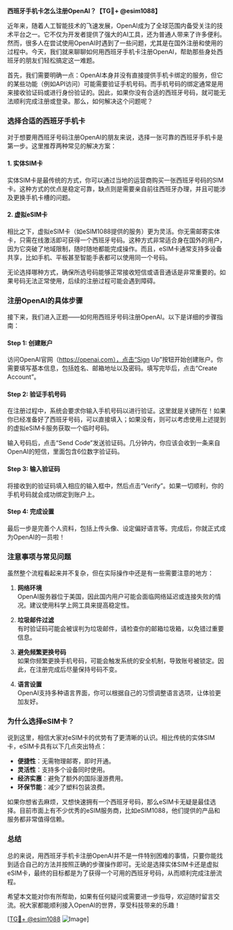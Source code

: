 **西班牙手机卡怎么注册OpenAI？【TG💪+ @esim1088】**

近年来，随着人工智能技术的飞速发展，OpenAI成为了全球范围内备受关注的技术平台之一。它不仅为开发者提供了强大的AI工具，还为普通人带来了许多便利。然而，很多人在尝试使用OpenAI时遇到了一些问题，尤其是在国外注册和使用的过程中。今天，我们就来聊聊如何用西班牙手机卡注册OpenAI，帮助那些身处西班牙的朋友们轻松搞定这一难题。

首先，我们需要明确一点：OpenAI本身并没有直接提供手机卡绑定的服务，但它的某些功能（例如API访问）可能需要验证手机号码。而手机号码的绑定通常是用来接收验证码或进行身份验证的。因此，如果你没有合适的西班牙号码，就可能无法顺利完成注册或登录。那么，如何解决这个问题呢？

### **选择合适的西班牙手机卡**

对于想要用西班牙号码注册OpenAI的朋友来说，选择一张可靠的西班牙手机卡是第一步。这里推荐两种常见的解决方案：

#### **1. 实体SIM卡**
实体SIM卡是最传统的方式，你可以通过当地的运营商购买一张西班牙号码的SIM卡。这种方式的优点是稳定可靠，缺点则是需要亲自前往西班牙办理，并且可能涉及更换手机卡槽的问题。

#### **2. 虚拟eSIM卡**
相比之下，虚拟eSIM卡（如eSIM1088提供的服务）更为灵活。你无需邮寄实体卡，只需在线激活即可获得一个西班牙号码。这种方式非常适合身在国外的用户，因为它突破了地域限制，随时随地都能完成操作。而且，eSIM卡通常支持多设备共享，比如手机、平板甚至智能手表都可以使用同一个号码。

无论选择哪种方式，确保所选号码能够正常接收短信或语音通话是非常重要的。如果号码无法正常使用，后续的注册过程可能会遇到障碍。

### **注册OpenAI的具体步骤**

接下来，我们进入正题——如何用西班牙号码注册OpenAI。以下是详细的步骤指南：

#### **Step 1: 创建账户**
访问OpenAI官网（https://openai.com），点击“Sign Up”按钮开始创建账户。你需要填写基本信息，包括姓名、邮箱地址以及密码。填写完毕后，点击“Create Account”。

#### **Step 2: 验证手机号码**
在注册过程中，系统会要求你输入手机号码以进行验证。这里就是关键所在！如果你已经准备好了西班牙号码，可以直接填入；如果没有，则可以考虑使用上述提到的虚拟eSIM卡服务获取一个临时号码。

输入号码后，点击“Send Code”发送验证码。几分钟内，你应该会收到一条来自OpenAI的短信，里面包含6位数字验证码。

#### **Step 3: 输入验证码**
将接收到的验证码填入相应的输入框中，然后点击“Verify”。如果一切顺利，你的手机号码就会成功绑定到账户上。

#### **Step 4: 完成设置**
最后一步是完善个人资料，包括上传头像、设定偏好语言等。完成后，你就正式成为OpenAI的一员啦！

### **注意事项与常见问题**

虽然整个流程看起来并不复杂，但在实际操作中还是有一些需要注意的地方：

1. **网络环境**  
   OpenAI服务器位于美国，因此国内用户可能会面临网络延迟或连接失败的情况。建议使用科学上网工具来提高稳定性。

2. **垃圾邮件过滤**  
   有时验证码可能会被误判为垃圾邮件，请检查你的邮箱垃圾箱，以免错过重要信息。

3. **避免频繁更换号码**  
   如果你频繁更换手机号码，可能会触发系统的安全机制，导致账号被锁定。因此，在注册完成后尽量保持号码不变。

4. **语言设置**  
   OpenAI支持多种语言界面，你可以根据自己的习惯调整语言选项，让体验更加友好。

### **为什么选择eSIM卡？**

说到这里，相信大家对eSIM卡的优势有了更清晰的认识。相比传统的实体SIM卡，eSIM卡具有以下几点突出特点：

- **便捷性**：无需物理邮寄，即时开通。
- **灵活性**：支持多个设备同时使用。
- **经济实惠**：避免了额外的国际漫游费用。
- **环保节能**：减少了塑料包装浪费。

如果你想省去麻烦，又想快速拥有一个西班牙号码，那么eSIM卡无疑是最佳选择。目前市面上有不少优秀的eSIM服务商，比如eSIM1088，他们提供的产品和服务都非常值得信赖。

### **总结**

总的来说，用西班牙手机卡注册OpenAI并不是一件特别困难的事情，只要你能找到适合自己的方法并按照正确的步骤操作即可。无论是选择实体SIM卡还是虚拟eSIM卡，最终的目标都是为了获得一个可用的西班牙号码，从而顺利完成注册流程。

希望本文能对你有所帮助，如果有任何疑问或需要进一步指导，欢迎随时留言交流。祝大家都能顺利接入OpenAI的世界，享受科技带来的乐趣！

[[TG💪+ @esim1088](https://t.me/s/esim1088) ![Image](https://i.postimg.cc/4NQfJmqS/Snipaste-2025-05-13-00-14-12.png)]